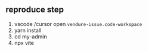 ## reproduce step

1. vscode /cursor open `vendure-issue.code-workspace`
2. yarn install
3. cd my-admin
4. npx vite
